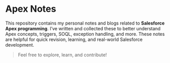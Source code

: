 # Apex Notes

This repository contains my personal notes and blogs related to **Salesforce Apex programming**.
I’ve written and collected these to better understand Apex concepts, triggers, SOQL, exception handling, and more.
These notes are helpful for quick revision, learning, and real-world Salesforce development.

> Feel free to explore, learn, and contribute!
